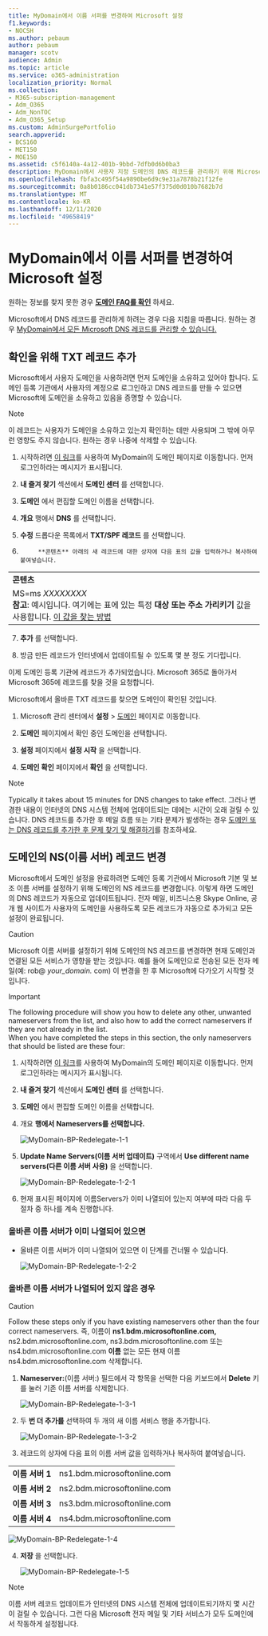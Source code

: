 ```yaml
---
title: MyDomain에서 이름 서퍼를 변경하여 Microsoft 설정
f1.keywords:
- NOCSH
ms.author: pebaum
author: pebaum
manager: scotv
audience: Admin
ms.topic: article
ms.service: o365-administration
localization_priority: Normal
ms.collection:
- M365-subscription-management
- Adm_O365
- Adm_NonTOC
- Adm_O365_Setup
ms.custom: AdminSurgePortfolio
search.appverid:
- BCS160
- MET150
- MOE150
ms.assetid: c5f6140a-4a12-401b-9bbd-7dfb0d6b0ba3
description: MyDomain에서 사용자 지정 도메인의 DNS 레코드를 관리하기 위해 Microsoft를 설정하는 방법에 대해 자세히 알아보습니다.
ms.openlocfilehash: fbfa3c495f54a9890be6d9c9e31a7878b21f12fe
ms.sourcegitcommit: 0a8b0186cc041db7341e57f375d0d010b7682b7d
ms.translationtype: MT
ms.contentlocale: ko-KR
ms.lasthandoff: 12/11/2020
ms.locfileid: "49658419"
---
```

# <a name="change-nameservers-to-set-up-microsoft-with-mydomain"></a>MyDomain에서 이름 서퍼를 변경하여 Microsoft 설정

 원하는 정보를 찾지 못한 경우 **[도메인 FAQ를 확인](../setup/domains-faq.yml)** 하세요.
  
Microsoft에서 DNS 레코드를 관리하게 하려는 경우 다음 지침을 따릅니다. 원하는 경우 [MyDomain에서 모든 Microsoft DNS 레코드를 관리할 수 있습니다.](create-dns-records-at-mydomain.md)
  
## <a name="add-a-txt-record-for-verification"></a>확인을 위해 TXT 레코드 추가

Microsoft에서 사용자 도메인을 사용하려면 먼저 도메인을 소유하고 있어야 합니다. 도메인 등록 기관에서 사용자의 계정으로 로그인하고 DNS 레코드를 만들 수 있으면 Microsoft에 도메인을 소유하고 있음을 증명할 수 있습니다.
  
> [!NOTE]
> 이 레코드는 사용자가 도메인을 소유하고 있는지 확인하는 데만 사용되며 그 밖에 아무런 영향도 주지 않습니다. 원하는 경우 나중에 삭제할 수 있습니다. 
  
1. 시작하려면 [이 링크](https://www.mydomain.com/controlpanel)를 사용하여 MyDomain의 도메인 페이지로 이동합니다. 먼저 로그인하라는 메시지가 표시됩니다.
    
2. **내 즐겨 찾기** 섹션에서 **도메인 센터** 를 선택합니다.
    
3. **도메인** 에서 편집할 도메인 이름을 선택합니다.
    
4. **개요** 행에서 **DNS** 를 선택합니다.
    
5. **수정** 드롭다운 목록에서 **TXT/SPF 레코드** 를 선택합니다.
    
6. 
            **콘텐츠** 아래의 새 레코드에 대한 상자에 다음 표의 값을 입력하거나 복사하여 붙여넣습니다.
    
||
|:-----|
|**콘텐츠** <br/> |
|MS=ms *XXXXXXXX*  <br/> **참고**: 예시입니다. 여기에는 표에 있는 특정 **대상 또는 주소 가리키기** 값을 사용합니다. [이 값을 찾는 방법](../get-help-with-domains/information-for-dns-records.md)          |
   
7. **추가** 를 선택합니다.
    
8. 방금 만든 레코드가 인터넷에서 업데이트될 수 있도록 몇 분 정도 기다립니다.
    
이제 도메인 등록 기관에 레코드가 추가되었습니다. Microsoft 365로 돌아가서 Microsoft 365에 레코드를 찾을 것을 요청합니다.
  
Microsoft에서 올바른 TXT 레코드를 찾으면 도메인이 확인된 것입니다.
  
1. Microsoft 관리 센터에서 **설정** \> <a href="https://go.microsoft.com/fwlink/p/?linkid=834818" target="_blank">도메인</a> 페이지로 이동합니다.

    
2. **도메인** 페이지에서 확인 중인 도메인을 선택합니다. 
    
3. **설정** 페이지에서 **설정 시작** 을 선택합니다.
    
4. **도메인 확인** 페이지에서 **확인** 을 선택합니다.
    
> [!NOTE]
> Typically it takes about 15 minutes for DNS changes to take effect. 그러나 변경한 내용이 인터넷의 DNS 시스템 전체에 업데이트되는 데에는 시간이 오래 걸릴 수 있습니다. DNS 레코드를 추가한 후 메일 흐름 또는 기타 문제가 발생하는 경우 [도메인 또는 DNS 레코드를 추가한 후 문제 찾기 및 해결하기](../get-help-with-domains/find-and-fix-issues.md)를 참조하세요. 
  
## <a name="change-your-domains-nameserver-ns-records"></a>도메인의 NS(이름 서버) 레코드 변경

Microsoft에서 도메인 설정을 완료하려면 도메인 등록 기관에서 Microsoft 기본 및 보조 이름 서버를 설정하기 위해 도메인의 NS 레코드를 변경합니다. 이렇게 하면 도메인의 DNS 레코드가 자동으로 업데이트됩니다. 전자 메일, 비즈니스용 Skype Online, 공개 웹 사이트가 사용자의 도메인을 사용하도록 모든 레코드가 자동으로 추가되고 모든 설정이 완료됩니다.
  
> [!CAUTION]
> Microsoft 이름 서버를 설정하기 위해 도메인의 NS 레코드를 변경하면 현재 도메인과 연결된 모든 서비스가 영향을 받는 것입니다. 예를 들어 도메인으로 전송된 모든 전자 메일(예: rob@ *your_domain.* com) 이 변경을 한 후 Microsoft에 다가오기 시작할 것입니다. 
  
> [!IMPORTANT]
> The following procedure will show you how to delete any other, unwanted nameservers from the list, and also how to add the correct nameservers if they are not already in the list. <br/> When you have completed the steps in this section, the only nameservers that should be listed are these four:
  
1. 시작하려면 [이 링크](https://www.mydomain.com/controlpanel)를 사용하여 MyDomain의 도메인 페이지로 이동합니다. 먼저 로그인하라는 메시지가 표시됩니다.
    
2. **내 즐겨 찾기** 섹션에서 **도메인 센터** 를 선택합니다.
    
3. **도메인** 에서 편집할 도메인 이름을 선택합니다.
    
4. 개요 **행에서** **Nameservers를 선택합니다.**
    
    ![MyDomain-BP-Redelegate-1-1](../../media/49e91235-44b5-46d6-a82e-8f11329db3d6.png)
  
5. **Update Name Servers(이름 서버 업데이트)** 구역에서 **Use different name servers(다른 이름 서버 사용)** 을 선택합니다.
    
    ![MyDomain-BP-Redelegate-1-2-1](../../media/f869fb26-54dc-4b66-8378-a78a79b582bd.png)
  
6. 현재 표시된 페이지에 이름Servers가 이미 나열되어 있는지 여부에 따라 다음 두 절차 중 하나를 계속 진행합니다.
    
### <a name="if-the-correct-nameservers-are-already-listed"></a>올바른 이름 서버가 이미 나열되어 있으면

- 올바른 이름 서버가 이미 나열되어 있으면 이 단계를 건너뛸 수 있습니다.
    
    ![MyDomain-BP-Redelegate-1-2-2](../../media/601f6a46-15bd-4a92-b792-ac628ff86628.png)
  
### <a name="if-the-correct-nameservers-are-not-already-listed"></a>올바른 이름 서버가 나열되어 있지 않은 경우

> [!CAUTION]
> Follow these steps only if you have existing nameservers other than the four correct nameservers. 즉, 이름이 **ns1.bdm.microsoftonline.com,** ns2.bdm.microsoftonline.com, ns3.bdm.microsoftonline.com  또는 ns4.bdm.microsoftonline.com **이름** 없는 모든 현재 이름 ns4.bdm.microsoftonline.com 삭제합니다. 
  
1. **Nameserver:**(이름 서버:) 필드에서 각 항목을 선택한 다음 키보드에서 **Delete** 키를 눌러 기존 이름 서버를 삭제합니다. 
    
    ![MyDomain-BP-Redelegate-1-3-1](../../media/5024cd27-a2b1-42a2-99e4-5ceb5e6eddb9.png)
  
2. 두 **번 더 추가를** 선택하여 두 개의 새 이름 서비스 행을 추가합니다. 
    
    ![MyDomain-BP-Redelegate-1-3-2](../../media/19307893-2f73-4e4d-9221-a5870e09ab48.png)
  
3. 레코드의 상자에 다음 표의 이름 서버 값을 입력하거나 복사하여 붙여넣습니다.
    
|||
|:-----|:-----|
|**이름 서버 1** <br/> |ns1.bdm.microsoftonline.com  <br/> |
|**이름 서버 2** <br/> |ns2.bdm.microsoftonline.com  <br/> |
|**이름 서버 3** <br/> |ns3.bdm.microsoftonline.com  <br/> |
|**이름 서버 4** <br/> |ns4.bdm.microsoftonline.com  <br/> |
   
   ![MyDomain-BP-Redelegate-1-4](../../media/7427e99c-49c7-4a2e-a5bf-66fc46900cd1.png)
  
4. **저장** 을 선택합니다.
    
    ![MyDomain-BP-Redelegate-1-5](../../media/48473816-b881-47f0-9344-74622efa3bf8.png)
  
> [!NOTE]
> 이름 서버 레코드 업데이트가 인터넷의 DNS 시스템 전체에 업데이트되기까지 몇 시간이 걸릴 수 있습니다. 그런 다음 Microsoft 전자 메일 및 기타 서비스가 모두 도메인에서 작동하게 설정됩니다. 
